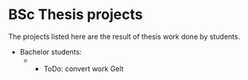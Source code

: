 # BSc Thesis projects

The projects listed here are the result of thesis work done by students.

- Bachelor students:
  - - ToDo: convert work Gelt
